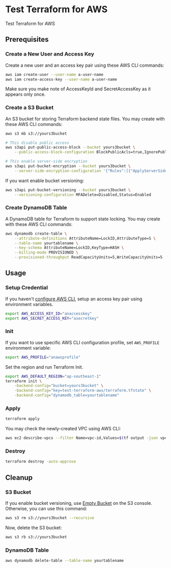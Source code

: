 # Test Terraform for AWS

Test Terraform for AWS

## Prerequisites

### Create a New User and Access Key

Create a new user and an access key pair using these AWS CLI commands:

```sh
aws iam create-user --user-name a-user-name
aws iam create-access-key --user-name a-user-name
```

Make sure you make note of AccessKeyId and SecretAccessKey as it appears only once.

### Create a S3 Bucket

An S3 bucket for storing Terraform backend state files. You may create with these AWS CLI commands:

```sh
aws s3 mb s3://yours3bucket

# This disable public access
aws s3api put-public-access-block --bucket yours3bucket \
    --public-access-block-configuration BlockPublicAcls=true,IgnorePublicAcls=true,BlockPublicPolicy=true,RestrictPublicBuckets=true

# This enable server-side encryption
aws s3api put-bucket-encryption --bucket yours3bucket \
    --server-side-encryption-configuration '{"Rules":[{"ApplyServerSideEncryptionByDefault":{"SSEAlgorithm":"AES256"},"BucketKeyEnabled":true}]}'
```

If you want enable bucket versioning:

```sh
aws s3api put-bucket-versioning --bucket yours3bucket \
    --versioning-configuration MFADelete=Disabled,Status=Enabled
```

### Create DynamoDB Table

A DynamoDB table for Terraform to support state locking. You may create with these AWS CLI commands:

```sh
aws dynamodb create-table \
    --attribute-definitions AttributeName=LockID,AttributeType=S \
    --table-name yourtablename \
    --key-schema AttributeName=LockID,KeyType=HASH \
    --billing-mode PROVISIONED \
    --provisioned-throughput ReadCapacityUnits=5,WriteCapacityUnits=5
```

## Usage

### Setup Credential

If you haven't [configure AWS CLI](https://docs.aws.amazon.com/cli/latest/userguide/cli-configure-quickstart.html), setup an access key pair using environment variables.

```sh
export AWS_ACCESS_KEY_ID="anaccesskey"
export AWS_SECRET_ACCESS_KEY="asecretkey"
```

### Init

If you want to use specific AWS CLI configuration profile, set `AWS_PROFILE` environment variable:

```sh
export AWS_PROFILE="anawsprofile"
```

Set the region and run Terraform Init.

```sh
export AWS_DEFAULT_REGION="ap-southeast-1"
terraform init \
    -backend-config="bucket=yours3bucket" \
    -backend-config="key=test-terraform-aws/terraform.tfstate" \
    -backend-config="dynamodb_table=yourtablename"
```

### Apply

```sh
terraform apply
```

You may check the newly-created VPC using AWS CLI:

```sh
aws ec2 describe-vpcs --filter Name=vpc-id,Values=$(tf output -json vpc | jq -r ".id")
```

### Destroy

```sh
terraform destroy -auto-approve
```

## Cleanup

### S3 Bucket

If you enable bucket versioning, use [Empty Bucket](https://docs.aws.amazon.com/AmazonS3/latest/userguide/empty-bucket.html) on the S3 console. Otherwise, you can use this command:

```sh
aws s3 rm s3://yours3bucket --recursive
```

Now, delete the S3 bucket:

```sh
aws s3 rb s3://yours3bucket
```

### DynamoDB Table

```sh
aws dynamodb delete-table --table-name yourtablename
```
